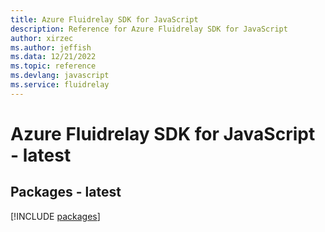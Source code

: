 ```yaml
---
title: Azure Fluidrelay SDK for JavaScript
description: Reference for Azure Fluidrelay SDK for JavaScript
author: xirzec
ms.author: jeffish
ms.data: 12/21/2022
ms.topic: reference
ms.devlang: javascript
ms.service: fluidrelay
---
```

# Azure Fluidrelay SDK for JavaScript - latest
## Packages - latest
[!INCLUDE [packages](fluidrelay-index.md)]